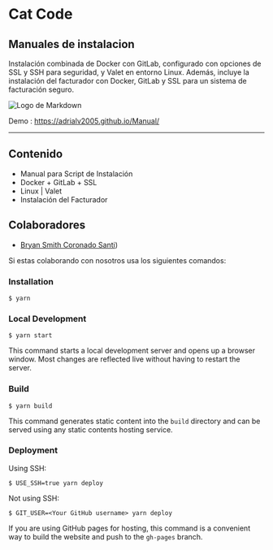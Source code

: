 # Cat Code 

## Manuales de instalacion 

Instalación combinada de Docker con GitLab, configurado con opciones de SSL y SSH para seguridad, y Valet en entorno Linux. Además, incluye la instalación del facturador con Docker, GitLab y SSL para un sistema de facturación seguro.

![Logo de Markdown](https://i.ibb.co/HzYBNg3/Captura-de-pantalla-2024-02-23-160917.png)

 Demo : https://adrialv2005.github.io/Manual/
 <hr/>
 
## Contenido

- Manual para Script de Instalación
- Docker + GitLab + SSL
- Linux | Valet
- Instalación del Facturador

## Colaboradores
- [Bryan Smith Coronado Santi](https://github.com/BryanCoronado))


Si estas colaborando con nosotros usa los siguientes comandos:
### Installation

```
$ yarn
```

### Local Development

```
$ yarn start
```

This command starts a local development server and opens up a browser window. Most changes are reflected live without having to restart the server.

### Build

```
$ yarn build
```

This command generates static content into the `build` directory and can be served using any static contents hosting service.

### Deployment

Using SSH:

```
$ USE_SSH=true yarn deploy
```

Not using SSH:

```
$ GIT_USER=<Your GitHub username> yarn deploy
```

If you are using GitHub pages for hosting, this command is a convenient way to build the website and push to the `gh-pages` branch.
